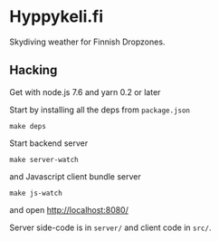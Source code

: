 
# Hyppykeli.fi

Skydiving weather for Finnish Dropzones.


## Hacking

Get with node.js 7.6 and yarn 0.2 or later

Start by installing all the deps from `package.json`

    make deps

Start backend server

    make server-watch

and Javascript client bundle server

    make js-watch

and open <http://localhost:8080/>

Server side-code is in `server/` and client code in `src/`.
